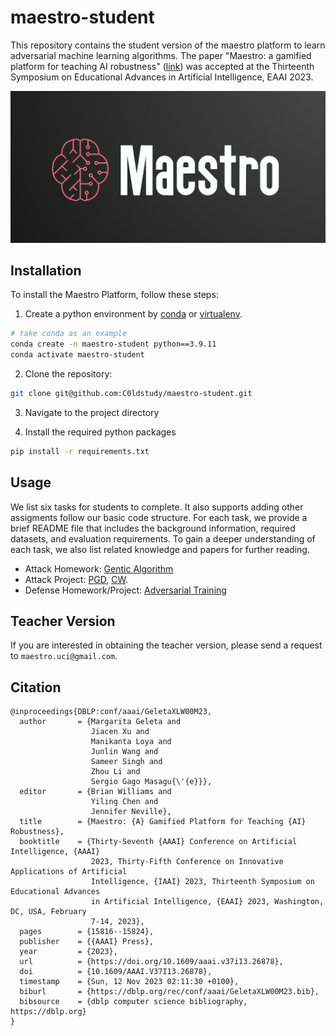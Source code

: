 # maestro-student
This repository contains the student version of the maestro platform to learn adversarial machine learning algorithms.
The paper "Maestro: a gamified platform for teaching AI robustness" ([link](https://dl.acm.org/doi/10.1609/aaai.v37i13.26878)) was accepted at the Thirteenth Symposium on Educational Advances in Artificial Intelligence, EAAI 2023.

![](./logo.png)

## Installation
To install the Maestro Platform, follow these steps:
1. Create a python environment by [conda](https://docs.anaconda.com/free/anaconda/install/index.html) or [virtualenv](https://virtualenv.pypa.io/en/latest/installation.html).
```bash
# take conda as an example
conda create -n maestro-student python==3.9.11
conda activate maestro-student
```
2. Clone the repository:
```bash
git clone git@github.com:C0ldstudy/maestro-student.git
```
3. Navigate to the project directory

4. Install the required python packages
```bash
pip install -r requirements.txt
```

## Usage
We list six tasks for students to complete. It also supports adding other assigments follow our basic code structure.
For each task, we provide a brief README file that includes the background information, required datasets, and evaluation requirements. To gain a deeper understanding of each task, we also list related knowledge and papers for further reading.

- Attack Homework: [Gentic Algorithm](https://arxiv.org/abs/1906.03181)
- Attack Project: [PGD](https://arxiv.org/abs/1706.06083), [CW](https://arxiv.org/abs/1608.04644).
- Defense Homework/Project: [Adversarial Training](https://arxiv.org/abs/1412.6572)

## Teacher Version
If you are interested in obtaining the teacher version, please send a request to `maestro.uci@gmail.com`.

## Citation
```
@inproceedings{DBLP:conf/aaai/GeletaXLW00M23,
  author       = {Margarita Geleta and
                  Jiacen Xu and
                  Manikanta Loya and
                  Junlin Wang and
                  Sameer Singh and
                  Zhou Li and
                  Sergio Gago Masagu{\'{e}}},
  editor       = {Brian Williams and
                  Yiling Chen and
                  Jennifer Neville},
  title        = {Maestro: {A} Gamified Platform for Teaching {AI} Robustness},
  booktitle    = {Thirty-Seventh {AAAI} Conference on Artificial Intelligence, {AAAI}
                  2023, Thirty-Fifth Conference on Innovative Applications of Artificial
                  Intelligence, {IAAI} 2023, Thirteenth Symposium on Educational Advances
                  in Artificial Intelligence, {EAAI} 2023, Washington, DC, USA, February
                  7-14, 2023},
  pages        = {15816--15824},
  publisher    = {{AAAI} Press},
  year         = {2023},
  url          = {https://doi.org/10.1609/aaai.v37i13.26878},
  doi          = {10.1609/AAAI.V37I13.26878},
  timestamp    = {Sun, 12 Nov 2023 02:11:30 +0100},
  biburl       = {https://dblp.org/rec/conf/aaai/GeletaXLW00M23.bib},
  bibsource    = {dblp computer science bibliography, https://dblp.org}
}
```
